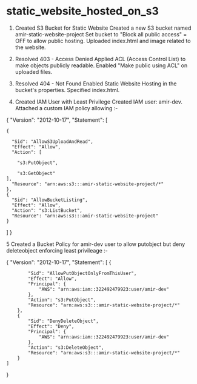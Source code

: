 # static_website_hosted_on_s3

1. Created S3 Bucket for Static Website
Created a new S3 bucket named amir-static-website-project
Set bucket to "Block all public access" = OFF to allow public hosting.
Uploaded index.html and image related to the website.

3. Resolved 403 - Access Denied
Applied ACL (Access Control List) to make objects publicly readable.
Enabled "Make public using ACL" on uploaded files.

3. Resolved 404 - Not Found
Enabled Static Website Hosting in the bucket's properties.
Specified index.html.

4. Created IAM User with Least Privilege
Created IAM user: amir-dev.
Attached a custom IAM policy allowing :-

{
  "Version": "2012-10-17",
  "Statement": [
  
    {
    
      "Sid": "AllowS3UploadAndRead",
      "Effect": "Allow",
      "Action": [
      
        "s3:PutObject",
        
        "s3:GetObject"
    ],
      "Resource": "arn:aws:s3:::amir-static-website-project/*"
    },
    {
      "Sid": "AllowBucketListing",
      "Effect": "Allow",
      "Action": "s3:ListBucket",
      "Resource": "arn:aws:s3:::amir-static-website-project"
    }
  ]
}


5 Created a Bucket Policy for amir-dev user to allow putobject but deny deleteobject enforcing least privileage :-

{
    "Version": "2012-10-17",
    "Statement": [
        {
        
            "Sid": "AllowPutObjectOnlyFromThisUser",
            "Effect": "Allow",
            "Principal": {
                "AWS": "arn:aws:iam::322492479923:user/amir-dev"
            },
            "Action": "s3:PutObject",
            "Resource": "arn:aws:s3:::amir-static-website-project/*"
        },
        {
            "Sid": "DenyDeleteObject",
            "Effect": "Deny",
            "Principal": {
                "AWS": "arn:aws:iam::322492479923:user/amir-dev"
            },
            "Action": "s3:DeleteObject",
            "Resource": "arn:aws:s3:::amir-static-website-project/*"
        }
    ]
}
